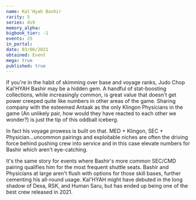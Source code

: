 ```yaml
---
name: Kal'Hyah Bashir
rarity: 5
series: ds9
memory_alpha:
bigbook_tier: -1
events: 25
in_portal:
date: 03/06/2021
obtained: Event
mega: true
published: true
---
```


If you're in the habit of skimming over base and voyage ranks, Judo Chop Kal'HYAH Bashir may be a hidden gem. A handful of stat-boosting collections, while increasingly common, is great value that doesn't get power creeped quite like numbers in other areas of the game. Sharing company with the esteemed Antaak as the only Klingon Physicians in the game (An unlikely pair, how would they have reacted to each other we wonder?) is just the tip of this oddball iceberg.

In fact his voyage prowess is built on that. MED + Klingon, SEC + Physician...uncommon pairings and exploitable niches are often the driving force behind pushing crew into service and in this case elevate numbers for Bashir which aren't eye-catching.

It's the same story for events where Bashir's more common SEC/CMD pairing qualifies him for the most frequent shuttle seats. Bashir and Physicians at large aren't flush with options for those skill bases, further cementing his all-round usage. Kal'HYAH might have debuted in the long shadow of Dexa, RSK, and Human Saru, but has ended up being one of the best crew released in 2021.
